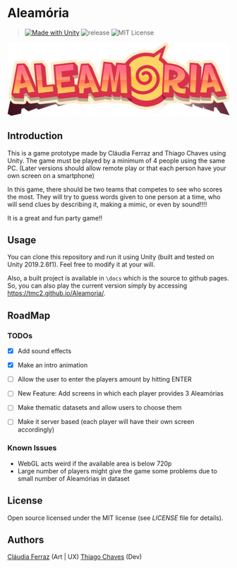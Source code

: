 
# Aleamória

  

> [![Made with Unity](https://img.shields.io/badge/Made%20with-Unity-57b9d3.svg?style=flat&logo=unity)](https://unity3d.com) ![release](https://img.shields.io/github/v/release/tmc2/Aleamoria) ![MIT License](https://img.shields.io/github/license/tmc2/Aleamoria ) 


  

![Aleamória-logo](https://github.com/tmc2/Aleamoria/blob/master/Assets/Sprites/LogoCapa.png)

  

## Introduction

This is a game prototype made by Cláudia Ferraz and Thiago Chaves using Unity.
The game must be played by a minimum of 4 people using the same PC. (Later versions should allow remote play or that each person have your own screen on a smartphone)

In this game, there should be two teams that competes to see who scores the most. They will try to guess words given to one person at a time, who will send clues by describing it, making a mimic, or even by sound!!!! 

It is a great and fun party game!!

## Usage

You can clone this repository and run it using Unity (built and tested on Unity 2019.2.6f1). Feel free to modify it at your will.

Also, a built project is available in `\docs` which is the source to github pages. So, you can also play the current version simply by accessing https://tmc2.github.io/Aleamoria/.

## RoadMap
### TODOs
 - [x] Add sound effects
 - [x] Make an intro animation
 - [ ] Allow the user to enter the players amount by hitting ENTER
 - [ ] New Feature: Add screens in which each player provides 3 Aleamórias
 - [ ] Make thematic datasets and allow users to choose them
 - [ ] Make it server based (each player will have their own screen accordingly)


### Known Issues
 -  WebGL acts weird if the available area is below 720p
 - Large number of players might give the game some problems due to small number of Aleamórias in dataset

 
## License

Open source licensed under the MIT license (see _LICENSE_ file for details).

## Authors

[Cláudia Ferraz](https://github.com/claudialfdutra) (Art | UX)
[Thiago Chaves](https://github.com/tmc2) (Dev)